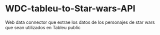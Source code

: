 # WDC-tableu-to-Star-wars-API
Web data connector que extrae los datos de los personajes de star wars que sean utilizados en Tableu public 
